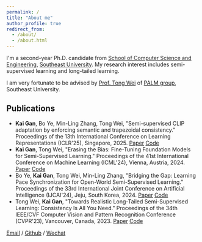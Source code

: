 ```yaml
---
permalink: /
title: "About me"
author_profile: true
redirect_from: 
  - /about/
  - /about.html
---
```


I'm a second-year Ph.D. candidate from [School of Computer Science and Engineering](https://cse.seu.edu.cn/), [Southeast University](https://www.seu.edu.cn/). My research interest includes semi-supervised learning and long-tailed learning.

I am very fortunate to be advised by [Prof. Tong Wei](https://palm.seu.edu.cn/weit/) of [PALM group](https://palm.seu.edu.cn/), Southeast University.

## Publications
- **Kai Gan**, Bo Ye, Min-Ling Zhang, Tong Wei, "Semi-supervised CLIP adaptation by enforcing semantic and trapezoidal consistency." Proceedings of the 13th International Conference on Learning Representations (ICLR'25), Singapore, 2025. [Paper](mailto:gank@seu.edu.cn) [Code](mailto:gank@seu.edu.cn)
- **Kai Gan**, Tong Wei, "Erasing the Bias: Fine-Tuning Foundation Models for Semi-Supervised Learning." Proceedings of the 41st International Conference on Machine Learning (ICML'24), Vienna, Austria, 2024. [Paper](mailto:gank@seu.edu.cn) [Code](mailto:gank@seu.edu.cn)
- Bo Ye, **Kai Gan**, Tong Wei, Min-Ling Zhang, "Bridging the Gap: Learning Pace Synchronization for Open-World Semi-Supervised Learning." Proceedings of the 33rd International Joint Conference on Artificial Intelligence (IJCAI'24), Jeju, South Korea, 2024. [Paper](mailto:gank@seu.edu.cn) [Code](mailto:gank@seu.edu.cn)
- Tong Wei, **Kai Gan**, "Towards Realistic Long-Tailed Semi-Supervised Learning: Consistency Is All You Need." Proceedings of the 34th IEEE/CVF Computer Vision and Pattern Recognition Conference (CVPR'23), Vancouver, Canada, 2023. [Paper](mailto:gank@seu.edu.cn) [Code](mailto:gank@seu.edu.cn)

[Email](mailto:gank@seu.edu.cn) / [Github](https://github.com/Gank0078) / [Wechat](images/wechat.jpg)
